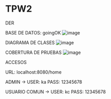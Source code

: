 # TPW2
DER

BASE DE DATOS: goingOK
![image](https://user-images.githubusercontent.com/102928927/198755656-b7799a3f-d7ab-45ca-b1db-23727832a7da.png)

DIAGRAMA DE CLASES
![image](https://user-images.githubusercontent.com/102928927/223171101-91a7ae0d-6fbc-4f80-9279-5da24952f4db.png)

COBERTURA DE PRUEBAS
![image](https://user-images.githubusercontent.com/102928927/223165333-4687a3f1-e305-44dd-8216-c064b66aaa58.png)

ACCESOS

URL: localhost:8080/home

ADMIN -> USER: ka PASS: 12345678


USUARIO COMUN -> USER: kc PASS: 12345678

